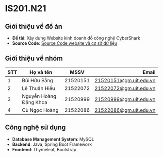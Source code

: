 # IS201.N21
## Giới thiệu về đồ án
* **Đề tài**: Xây dưng Website kinh doanh đồ công nghệ CyberShark
* **Source Code**: [Source Code website và cơ sở dữ liệu](https://github.com/Bangbui2301/IS201.N21)
## Giới thiệu về nhóm
|STT| Họ và tên        | MSSV           | Email  |
|---| ------------- |:-------------:| -----:|
|1| Bùi Hữu Bằng      | 21520151 | [21520151@gm.uit.edu.vn](mailto:21520151@gm.uit.edu.vn?subject=[GitHub]%20Source%20Han%20Sans) |
|2| Lê Thuận Hiếu      | 21522072      |  [21522072@gm.uit.edu.vn](mailto:21522072@gm.uit.edu.vn?subject=[GitHub]%20Source%20Han%20Sans) |
|3| Nguyễn Hoàng Đăng Khoa | 21520999   |   [21520999@gm.uit.edu.vn](mailto:21520999@gm.uit.edu.vn?subject=[GitHub]%20Source%20Han%20Sans)  |
|4| Cù Ngọc Hoàng | 21522086      |   [21522086@gm.uit.edu.vn](mailto:21522086@gm.uit.edu.vn?subject=[GitHub]%20Source%20Han%20Sans)  |
## Công nghệ sử dụng
* **Database Management System**: MySQL
* **Backend**: Java, Spring Boot Framework
* **Frontend**: Thymeleaf, Bootstrap.

